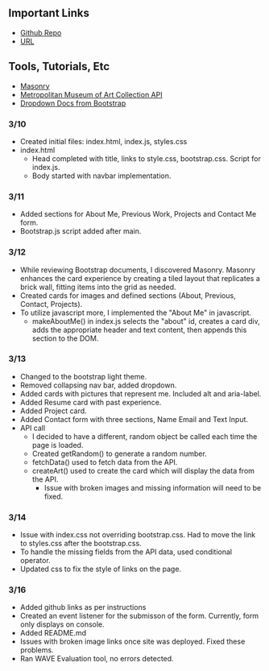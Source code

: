 ## Important Links
* [Github Repo](https://github.com/delanieann/webdev-final)
* [URL](https://delanieann.github.io/webdev-final/)

## Tools, Tutorials, Etc
* [Masonry](https://masonry.desandro.com/)
* [Metropolitan Museum of Art Collection API](https://metmuseum.github.io/)
* [Dropdown Docs from Bootstrap](https://getbootstrap.com/docs/5.3/components/dropdowns/)

### 3/10
* Created initial files: index.html, index.js, styles.css
* index.html
    * Head completed with title, links to style.css, bootstrap.css. Script for index.js. 
    * Body started with navbar implementation.

### 3/11
* Added sections for About Me, Previous Work, Projects and Contact Me form.
* Bootstrap.js script added after main. 

### 3/12
* While reviewing Bootstrap documents, I discovered Masonry. Masonry enhances the card experience by creating a tiled layout that replicates a brick wall, fitting items into the grid as needed. 
* Created cards for images and defined sections (About, Previous, Contact, Projects).
* To utilize javascript more, I implemented the "About Me" in javascript.
    * makeAboutMe() in index.js selects the "about" id, creates a card div, adds the appropriate header and text content, then appends this section to the DOM.

### 3/13
* Changed to the bootstrap light theme.
* Removed collapsing nav bar, added dropdown.
* Added cards with pictures that represent me. Included alt and aria-label.
* Added Resume card with past experience. 
* Added Project card.
* Added Contact form with three sections, Name Email and Text Input.
* API call
    * I decided to have a different, random object be called each time the page is loaded.
    * Created getRandom() to generate a random number.
    * fetchData() used to fetch data from the API.
    * createArt() used to create the card which will display the data from the API.
        * Issue with broken images and missing information will need to be fixed.

### 3/14
* Issue with index.css not overriding bootstrap.css. Had to move the link to styles.css after the bootstrap.css.
* To handle the missing fields from the API data, used conditional operator.
* Updated css to fix the style of links on the page.

### 3/16
* Added github links as per instructions
* Created an event listener for the submisson of the form. Currently, form only displays on console.
* Added README.md
* Issues with broken image links once site was deployed. Fixed these problems.
* Ran WAVE Evaluation tool, no errors detected. 